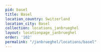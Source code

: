 ```yaml
---
pid: basel
title: Basel
location_country: Switzerland
location_city: Basel
collection: locations_janbrueghel
layout: locationpage_janbrueghel
order: '102'
permalink: "/janbrueghel/locations/basel"
---
```

